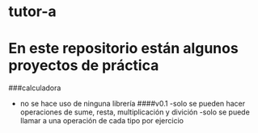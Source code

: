 # tutor-a
# En este repositorio están algunos proyectos de práctica 

###calculadora 

- no se hace uso de ninguna librería
####v0.1
-solo se pueden hacer operaciones de sume, resta, multiplicación y divición
-solo se puede llamar a una operación de cada tipo por ejercicio
